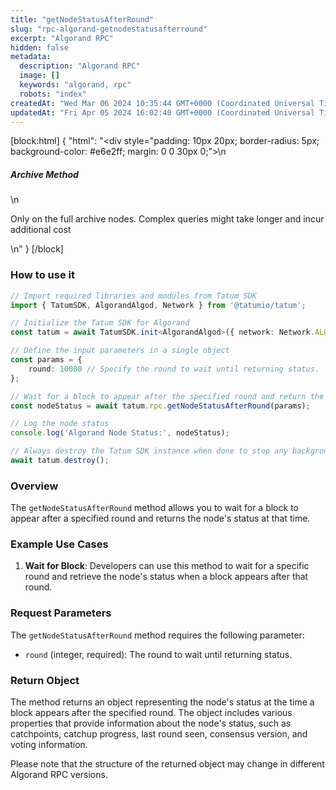 ```yaml
---
title: "getNodeStatusAfterRound"
slug: "rpc-algorand-getnodestatusafterround"
excerpt: "Algorand RPC"
hidden: false
metadata: 
  description: "Algorand RPC"
  image: []
  keywords: "algorand, rpc"
  robots: "index"
createdAt: "Wed Mar 06 2024 10:35:44 GMT+0000 (Coordinated Universal Time)"
updatedAt: "Fri Apr 05 2024 16:02:40 GMT+0000 (Coordinated Universal Time)"
---
```

[block:html]
{
  "html": "<div style=\"padding: 10px 20px; border-radius: 5px; background-color: #e6e2ff; margin: 0 0 30px 0;\">\n  <h5>Archive Method</h5>\n  <p>Only on the full archive nodes. Complex queries might take longer and incur additional cost</p>\n</div>"
}
[/block]


### How to use it

```typescript
// Import required libraries and modules from Tatum SDK
import { TatumSDK, AlgorandAlgod, Network } from '@tatumio/tatum';

// Initialize the Tatum SDK for Algorand
const tatum = await TatumSDK.init<AlgorandAlgod>({ network: Network.ALGORAND_ALGOD });

// Define the input parameters in a single object
const params = {
    round: 10000 // Specify the round to wait until returning status.
};

// Wait for a block to appear after the specified round and return the node's status at the time
const nodeStatus = await tatum.rpc.getNodeStatusAfterRound(params);

// Log the node status
console.log('Algorand Node Status:', nodeStatus);

// Always destroy the Tatum SDK instance when done to stop any background processes
await tatum.destroy();
```

### Overview

The `getNodeStatusAfterRound` method allows you to wait for a block to appear after a specified round and returns the node's status at that time. 

### Example Use Cases

1. **Wait for Block**: Developers can use this method to wait for a specific round and retrieve the node's status when a block appears after that round.

### Request Parameters

The `getNodeStatusAfterRound` method requires the following parameter:

- `round` (integer, required): The round to wait until returning status.

### Return Object

The method returns an object representing the node's status at the time a block appears after the specified round. The object includes various properties that provide information about the node's status, such as catchpoints, catchup progress, last round seen, consensus version, and voting information.

Please note that the structure of the returned object may change in different Algorand RPC versions.
